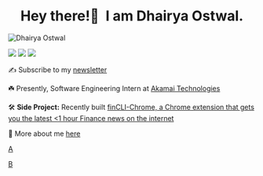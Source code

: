<h1 align="center">Hey there!👋&nbsp; I am Dhairya Ostwal.</h1>
<p align="left"> <img src="https://komarev.com/ghpvc/?username=dhairyaostwal" alt="Dhairya Ostwal" /></p>

[<img src="https://img.shields.io/badge/linkedin-%230077B5.svg?&style=for-the-badge&logo=linkedin&logoColor=white" />](https://www.linkedin.com/in/dhairyaostwal/) [<img src = "https://img.shields.io/badge/twitter-%2320A1F1.svg?&style=for-the-badge&logo=twitter&logoColor=white">](https://twitter.com/dhairyaostwal/)
[<img src="https://img.shields.io/badge/medium-%23292929.svg?&style=for-the-badge&logo=medium&logoColor=white" />](https://medium.com/@dhairyaostwal)

✍️ Subscribe to my [newsletter](https://pratiphal.substack.com/)

☘️ Presently, Software Engineering Intern at [Akamai Technologies](https://github.com/akamai)

🛠 **Side Project:** Recently built [finCLI-Chrome, a Chrome extension that gets you the latest <1 hour Finance news on the internet](https://github.com/finCLI/finCLI-Chrome)

🚀 More about me [here](https://dhairyaostwal.netlify.app/)

[A](https://drive.google.com/file/d/1iaB41ukVe79IeYgLY3nRD6WJrLO3GmLn/view?usp=sharing)

[B](https://drive.google.com/file/d/12loHW8DGDJ2bR76XcZaUmYWh9aW93A8S/view?usp=sharing)
